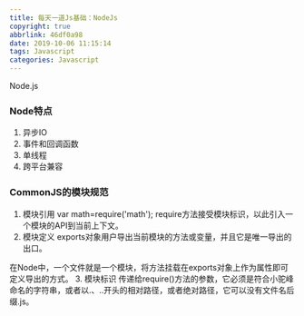 ```yaml
---
title: 每天一道Js基础：NodeJs
copyright: true
abbrlink: 46df0a98
date: 2019-10-06 11:15:14
tags: Javascript
categories: Javascript
---
```

Node.js
<!--more-->
### Node特点
1. 异步IO
2. 事件和回调函数
3. 单线程
4. 跨平台兼容
###  CommonJS的模块规范
1. 模块引用
var math=require('math');
  require方法接受模块标识，以此引入一个模块的API到当前上下文。
2. 模块定义
exports对象用户导出当前模块的方法或变量，并且它是唯一导出的出口。

在Node中，一个文件就是一个模块，将方法挂载在exports对象上作为属性即可定义导出的方式。
3. 模块标识
    传递给require()方法的参数，它必须是符合小驼峰命名的字符串，或者以.、..开头的相对路径，或者绝对路径，它可以没有文件名后缀.js。
